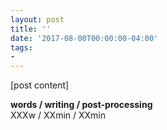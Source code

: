 ```yaml
---
layout: post
title: ''
date: '2017-08-00T00:00:00-04:00'
tags:
- 
--- 
```


[post content]

<!-- hyperlink bank -->

**words / writing / post-processing**  
XXXw / XXmin / XXmin